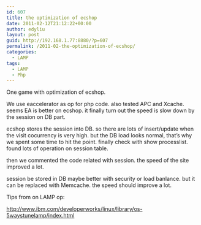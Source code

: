 ```yaml
---
id: 607
title: the optimization of ecshop
date: 2011-02-12T21:12:22+00:00
author: edyliu
layout: post
guid: http://192.168.1.77:8880/?p=607
permalink: /2011-02-the-optimization-of-ecshop/
categories:
  - LAMP
tags:
  - LAMP
  - Php
---
```

One game with optimization of ecshop.

We use eaccelerator as op for php code. also tested APC and Xcache. seems EA is better on ecshop. it finally turn out the speed is slow down by the session on DB part.

ecshop stores the session into DB. so there are lots of insert/update when the visit cocurrency is very high. but the DB load looks normal, that&#8217;s why we spent some time to hit the point. finally check with show processlist. found lots of operation on session table.
  
then we commented the code related with session. the speed of the site improved a lot. 

session be stored in DB maybe better with security or load banlance. but it can be replaced with Memcache. the speed should improve a lot.

Tips from on LAMP op:
  
http://www.ibm.com/developerworks/linux/library/os-5waystunelamp/index.html